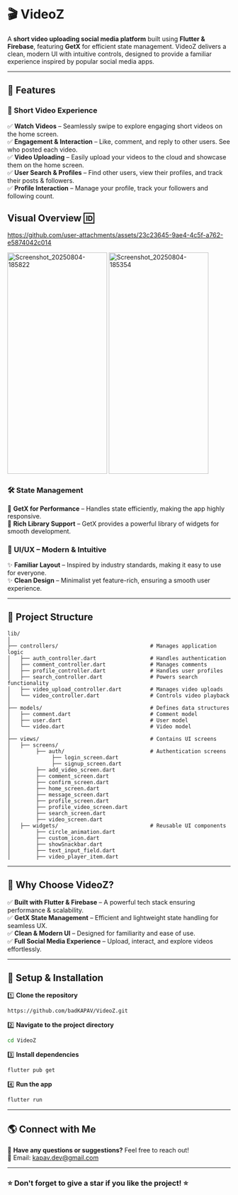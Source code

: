 # 🎬 VideoZ
A **short video uploading social media platform** built using **Flutter & Firebase**, featuring **GetX** for efficient state management. VideoZ delivers a clean, modern UI with intuitive controls, designed to provide a familiar experience inspired by popular social media apps.

---

## 🚀 Features
### 🎥 Short Video Experience
✅ **Watch Videos** – Seamlessly swipe to explore engaging short videos on the home screen.  
✅ **Engagement & Interaction** – Like, comment, and reply to other users. See who posted each video.  
✅ **Video Uploading** – Easily upload your videos to the cloud and showcase them on the home screen.  
✅ **User Search & Profiles** – Find other users, view their profiles, and track their posts & followers.  
✅ **Profile Interaction** – Manage your profile, track your followers and following count.  

## Visual Overview 🆔
https://github.com/user-attachments/assets/23c23645-9ae4-4c5f-a762-e5874042c014

<img width="225" height="500" alt="Screenshot_20250804-185822" src="https://github.com/user-attachments/assets/43fa4bf0-6c7a-46a1-bb01-2512ed6b7652" />
<img width="225" height="500" alt="Screenshot_20250804-185354" src="https://github.com/user-attachments/assets/9fda082f-c4ee-4390-b40b-818f47f0dc4d" />

### 🛠️ State Management
🔹 **GetX for Performance** – Handles state efficiently, making the app highly responsive.  
🔹 **Rich Library Support** – GetX provides a powerful library of widgets for smooth development.  

### 🎨 UI/UX – Modern & Intuitive
✨ **Familiar Layout** – Inspired by industry standards, making it easy to use for everyone.  
✨ **Clean Design** – Minimalist yet feature-rich, ensuring a smooth user experience.  

---

## 📂 Project Structure
```
lib/
│
├── controllers/                             # Manages application logic
│   ├── auth_controller.dart                 # Handles authentication
│   ├── comment_controller.dart              # Manages comments
│   ├── profile_controller.dart              # Handles user profiles
│   ├── search_controller.dart               # Powers search functionality
│   ├── video_upload_controller.dart         # Manages video uploads
│   └── video_controller.dart                # Controls video playback
│
├── models/                                  # Defines data structures
│   ├── comment.dart                         # Comment model
│   ├── user.dart                            # User model
│   └── video.dart                           # Video model
│
├── views/                                   # Contains UI screens
│   ├── screens/   
│        ├── auth/                           # Authentication screens
│             ├── login_screen.dart
│             ├── signup_screen.dart
│        ├── add_video_screen.dart
│        ├── comment_screen.dart
│        ├── confirm_screen.dart
│        ├── home_screen.dart
│        ├── message_screen.dart
│        ├── profile_screen.dart
│        ├── profile_video_screen.dart
│        ├── search_screen.dart
│        ├── video_screen.dart
│   ├── widgets/                             # Reusable UI components
│        ├── circle_animation.dart
│        ├── custom_icon.dart
│        ├── showSnackbar.dart
│        ├── text_input_field.dart
│        ├── video_player_item.dart
```

---

## 📌 Why Choose VideoZ?
✅ **Built with Flutter & Firebase** – A powerful tech stack ensuring performance & scalability.  
✅ **GetX State Management** – Efficient and lightweight state handling for seamless UX.  
✅ **Clean & Modern UI** – Designed for familiarity and ease of use.  
✅ **Full Social Media Experience** – Upload, interact, and explore videos effortlessly.  

---

## 🔧 Setup & Installation
1️⃣ **Clone the repository**  
```sh
https://github.com/badKAPAV/VideoZ.git
```
2️⃣ **Navigate to the project directory**  
```sh
cd VideoZ
```
3️⃣ **Install dependencies**  
```sh
flutter pub get
```
4️⃣ **Run the app**  
```sh
flutter run
```

---

## 🌎 Connect with Me
💬 **Have any questions or suggestions?** Feel free to reach out!  
📧 Email: [kapav.dev@gmail.com](mailto:kapav.dev@gmail.com)  

---

### ⭐ Don't forget to give a star if you like the project! ⭐

